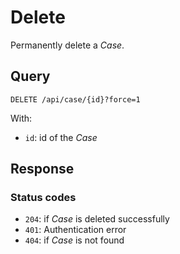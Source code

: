 # Delete

Permanently delete a *Case*.

## Query

```plain
DELETE /api/case/{id}?force=1
```

With:

- `id`: id of the *Case*

## Response

### Status codes

- `204`: if *Case* is deleted successfully
- `401`: Authentication error
- `404`: if *Case* is not found
